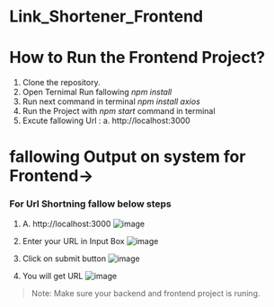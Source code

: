 # Link_Shortener_Frontend

# How to Run the Frontend Project?

1. Clone the repository.
2. Open Ternimal Run fallowing  *npm install*
3. Run next command in terminal *npm install axios*
5. Run the Project with *npm start* command in terminal
6. Excute fallowing Url :
a. http://localhost:3000

# fallowing Output on system for Frontend->
### For Url Shortning fallow below steps 
1) A. http://localhost:3000
![image](https://user-images.githubusercontent.com/73180409/236407453-359e9623-72c0-4daa-87cf-a517b2c73dbe.png)

2) Enter your URL in Input Box
![image](https://user-images.githubusercontent.com/73180409/236408132-6176a322-1154-4c68-834c-151604a9f84d.png)

3) Click on submit button 
![image](https://user-images.githubusercontent.com/73180409/236408258-206a1a42-242f-4715-af9c-24d196b7759c.png)

4) You will get URL 
![image](https://user-images.githubusercontent.com/73180409/236408479-9843ffbc-cd6b-4b00-bfc1-54a4718dc9ef.png)


> Note: Make sure your backend and frontend project is runing.

